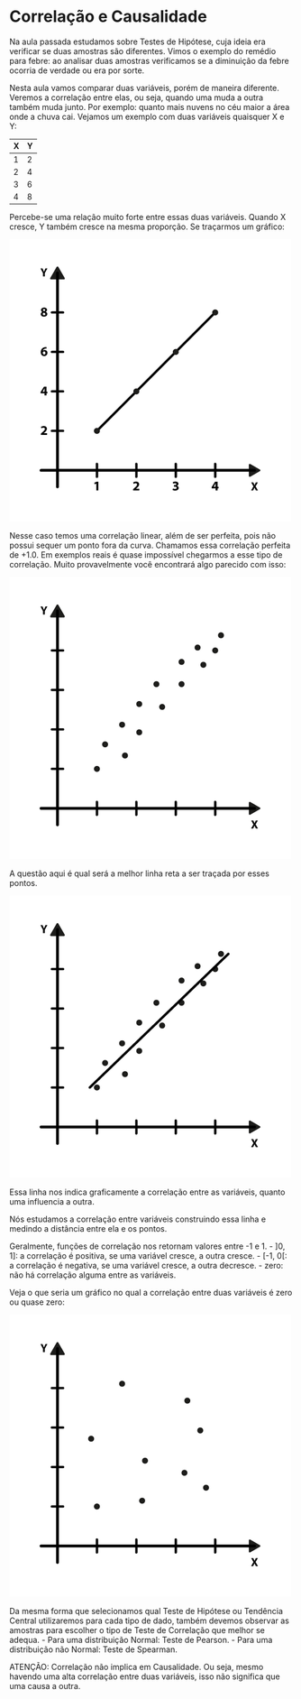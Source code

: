 # Correlação e Causalidade

Na aula passada estudamos sobre Testes de Hipótese, cuja ideia era verificar se duas amostras são diferentes. Vimos o exemplo do remédio para febre: ao analisar duas amostras verificamos se a diminuição da febre ocorria de verdade ou era por sorte.

Nesta aula vamos comparar duas variáveis, porém de maneira diferente. Veremos a correlação entre elas, ou seja, quando uma muda a outra também muda junto. Por exemplo: quanto mais nuvens no céu maior a área onde a chuva cai. Vejamos um exemplo com duas variáveis quaisquer X e Y:

X | Y
------------ | -------------
1 | 2
2 | 4
3 | 6
4 | 8

Percebe-se uma relação muito forte entre essas duas variáveis. Quando X cresce, Y também cresce na mesma proporção. Se traçarmos um gráfico:

![est2_3_1](./est2_3_1.png)

Nesse caso temos uma correlação linear, além de ser perfeita, pois não possui sequer um ponto fora da curva. Chamamos essa correlação perfeita de +1.0. Em exemplos reais é quase impossível chegarmos a esse tipo de correlação. Muito provavelmente você encontrará algo parecido com isso:

![est2_3_2](./est2_3_2.png)

A questão aqui é qual será a melhor linha reta a ser traçada por esses pontos.

![est2_3_3](./est2_3_3.png)

Essa linha nos indica graficamente a correlação entre as variáveis, quanto uma influencia a outra.

Nós estudamos a correlação entre variáveis construindo essa linha e medindo a distância entre ela e os pontos.

Geralmente, funções de correlação nos retornam valores entre -1 e 1. - ]0, 1]: a correlação é positiva, se uma variável cresce, a outra cresce. - [-1, 0[: a correlação é negativa, se uma variável cresce, a outra decresce. - zero: não há correlação alguma entre as variáveis.

Veja o que seria um gráfico no qual a correlação entre duas variáveis é zero ou quase zero:

![est2_3_4](./est2_3_4.png)

Da mesma forma que selecionamos qual Teste de Hipótese ou Tendência Central utilizaremos para cada tipo de dado, também devemos observar as amostras para escolher o tipo de Teste de Correlação que melhor se adequa. - Para uma distribuição Normal: Teste de Pearson. - Para uma distribuição não Normal: Teste de Spearman.

ATENÇÃO: Correlação não implica em Causalidade. Ou seja, mesmo havendo uma alta correlação entre duas variáveis, isso não significa que uma causa a outra.
